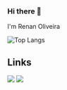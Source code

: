 ### Hi there 👋

I'm Renan Oliveira

![Top Langs](https://github-readme-stats.vercel.app/api/top-langs/?username=renanregis&hide=TeX&layout=compact)


## Links
[![](https://img.shields.io/badge/-linkedin-0073B1?style=flat-square)](http://linkedin.com/in/renanceoliveira)
[![](https://img.shields.io/badge/-twitter-1C9CEA?style=flat-square)](https://twitter.com/rnnoliveira)

